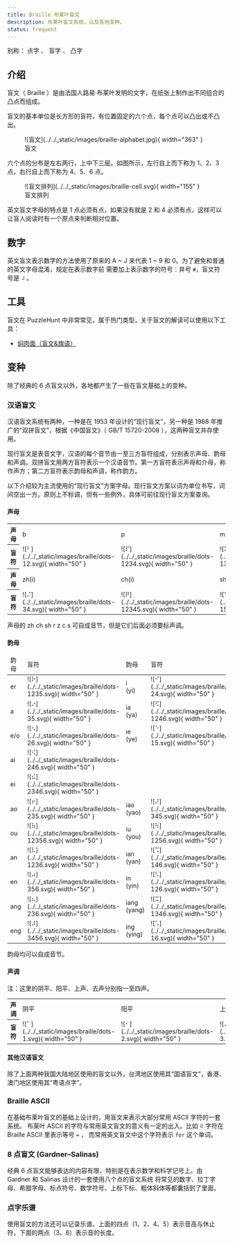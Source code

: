```yaml
---
title: Braille 布莱叶盲文
description: 布莱叶盲文系统，以及各地变种。
status: frequent
---
```


别称： 点字 、 盲字 、 凸字

## 介绍

盲文（ Braille ）是由法国人路易·布莱叶发明的文字，在纸张上制作出不同组合的凸点而组成。

盲文的基本单位是长方形的盲符，有位置固定的六个点，每个点可以凸出或不凸出。

<figure markdown>
  ![盲文](../../_static/images/braille-alphabet.jpg){ width="363" }
  <figcaption markdown>盲文
  </figcaption>
</figure>

六个点的分布是左右两行，上中下三层。如图所示，左行自上而下称为 1、2、3 点，右行自上而下称为 4、5、6 点。

<figure markdown>
  ![盲文排列](../../_static/images/braille-cell.svg){ width="155" }
  <figcaption markdown>盲文排列</figcaption>
</figure>

英文盲文字母的特点是 1 点必须有点，如果没有就是 2 和 4 必须有点，这样可以让盲人阅读时有一个原点来判断相对位置。

## 数字

英文盲文表示数字的方法使用了原来的 A ~ J 来代表 1 ~ 9 和 0。为了避免和普通的英文字母混淆，规定在表示数字前
需要加上表示数字的符号：井号 `#`，盲文符号是 `⠼` 。

## 工具

盲文在 PuzzleHunt 中非常常见，属于热门类型，关于盲文的解读可以使用以下工具：

- [焖肉面（盲文&旗语）](https://philippica.github.io/cipher_machine/)

## 变种

除了经典的 6 点盲文以外，各地都产生了一些在盲文基础上的变种。

### 汉语盲文

汉语盲文系统有两种，一种是在 1953 年设计的“现行盲文”，另一种是 1988 年推广的“双拼盲文”，根据《中国盲文》（ GB/T 15720-2008 ），这两种盲文并存使用。

现行盲文是表音文字，汉语的每个音节由一至三方盲符组成，分别表示声母、韵母和声调。双拼盲文用两方盲符表示一个汉语音节。第一方盲符表示声母和介母，称作声方；第二方盲符表示韵母和声调，称作韵方。

以下介绍较为主流使用的“现行盲文”方案字母。现行盲文方案以词为单位书写，词间空出一方。原则上不标调，但有一些例外，具体可前往现行盲文方案查询。

#### 声母

<table markdown>
<tr class="table-horizontal">
<th>声母</th>
<td>b</td>
<td>p</td>
<td>m</td>
<td>f</td>
<td>d</td>
<td>t</td>
<td>n</td>
<td>l</td>
<td>g/j</td>
<td>k/q</td>
<td>h/x</td>
</tr>
<tr class="table-horizontal" markdown>
<th>盲符</th>
<td class="no-padding" markdown>![⠃](../../_static/images/braille/dots-12.svg){ width="50" }</td>
<td class="no-padding" markdown>![⠏](../../_static/images/braille/dots-1234.svg){ width="50" }</td>
<td class="no-padding" markdown>![⠍](../../_static/images/braille/dots-134.svg){ width="50" }</td>
<td class="no-padding" markdown>![⠋](../../_static/images/braille/dots-124.svg){ width="50" }</td>
<td class="no-padding" markdown>![⠙](../../_static/images/braille/dots-145.svg){ width="50" }</td>
<td class="no-padding" markdown>![⠞](../../_static/images/braille/dots-2345.svg){ width="50" }</td>
<td class="no-padding" markdown>![⠝](../../_static/images/braille/dots-1345.svg){ width="50" }</td>
<td class="no-padding" markdown>![⠇](../../_static/images/braille/dots-123.svg){ width="50" }</td>
<td class="no-padding" markdown>![⠛](../../_static/images/braille/dots-1245.svg){ width="50" }</td>
<td class="no-padding" markdown>![⠅](../../_static/images/braille/dots-13.svg){ width="50" }</td>
<td class="no-padding" markdown>![⠓](../../_static/images/braille/dots-125.svg){ width="50" }</td>
</tr>
<tr class="table-horizontal">
<th>声母</th>
<td>zh(i)</td>
<td>ch(i)</td>
<td>sh(i)</td>
<td>r(i)</td>
<td>z(i)</td>
<td>c(i)</td>
<td>s(i)</td>
<td></td>
<td></td>
<td></td>
<td></td>
</tr>
<tr class="table-horizontal" markdown>
<th>盲符</th>
<td class="no-padding" markdown>![⠌](../../_static/images/braille/dots-34.svg){ width="50" }</td>
<td class="no-padding" markdown>![⠟](../../_static/images/braille/dots-12345.svg){ width="50" }</td>
<td class="no-padding" markdown>![⠱](../../_static/images/braille/dots-156.svg){ width="50" }</td>
<td class="no-padding" markdown>![⠚](../../_static/images/braille/dots-245.svg){ width="50" }</td>
<td class="no-padding" markdown>![⠵](../../_static/images/braille/dots-1356.svg){ width="50" }</td>
<td class="no-padding" markdown>![⠉](../../_static/images/braille/dots-14.svg){ width="50" }</td>
<td class="no-padding" markdown>![⠎](../../_static/images/braille/dots-234.svg){ width="50" }</td>
<td></td>
<td></td>
<td></td>
<td></td>
</tr>
</table>

声母的 zh ch sh r z c s 可自成音节，但是它们后面必须要标声调。

#### 韵母

<table markdown>
<thead>
<tr class="table-vertical">
<td>韵母</td>
<td>盲符</td>
<td>韵母</td>
<td>盲符</td>
<td>韵母</td>
<td>盲符</td>
<td>韵母</td>
<td>盲符</td>
</tr>
</thead>
<tbody markdown>
<tr class="table-vertical" markdown>
<td>er</td>
<td class="no-padding" markdown>![⠗](../../_static/images/braille/dots-1235.svg){ width="50" }</td>
<td>i<br>(yi)</td>
<td class="no-padding" markdown>![⠊](../../_static/images/braille/dots-24.svg){ width="50" }</td>
<td>u<br>(wu)</td>
<td class="no-padding" markdown>![⠥](../../_static/images/braille/dots-134.svg){ width="50" }</td>
<td>ü<br>(yu)</td>
<td class="no-padding" markdown>![⠬](../../_static/images/braille/dots-346.svg){ width="50" }</td>
</tr>
<tr class="table-vertical" markdown>
<td>a</td>
<td class="no-padding" markdown>![⠔](../../_static/images/braille/dots-35.svg){ width="50" }</td>
<td>ia<br>(ya)</td>
<td class="no-padding" markdown>![⠫](../../_static/images/braille/dots-1246.svg){ width="50" }</td>
<td>ua<br>(wa)</td>
<td class="no-padding" markdown>![⠿](../../_static/images/braille/dots-123456.svg){ width="50" }</td>
<td></td>
<td class="no-padding" markdown></td>
</tr>
<tr class="table-vertical" markdown>
<td>e/o</td>
<td class="no-padding" markdown>![⠢](../../_static/images/braille/dots-26.svg){ width="50" }</td>
<td>ie<br>(ye)</td>
<td class="no-padding" markdown>![⠑](../../_static/images/braille/dots-15.svg){ width="50" }</td>
<td>uo<br>(wo)</td>
<td class="no-padding" markdown>![⠕](../../_static/images/braille/dots-135.svg){ width="50" }</td>
<td>üe<br>(yue)</td>
<td class="no-padding" markdown>![⠾](../../_static/images/braille/dots-23456.svg){ width="50" }</td>
</tr>
<tr class="table-vertical" markdown>
<td>ai</td>
<td class="no-padding" markdown>![⠪](../../_static/images/braille/dots-246.svg){ width="50" }</td>
<td class="no-padding" markdown></td>
<td class="no-padding" markdown></td>
<td>uai<br>(wai)</td>
<td class="no-padding" markdown>![⠽](../../_static/images/braille/dots-13456.svg){ width="50" }</td>
<td class="no-padding" markdown></td>
<td class="no-padding" markdown></td>
</tr>
<tr class="table-vertical" markdown>
<td>ei</td>
<td class="no-padding" markdown>![⠮](../../_static/images/braille/dots-2346.svg){ width="50" }</td>
<td class="no-padding" markdown></td>
<td class="no-padding" markdown></td>
<td>ui<br>(wei)</td>
<td class="no-padding" markdown>![⠺](../../_static/images/braille/dots-2456.svg){ width="50" }</td>
<td class="no-padding" markdown></td>
<td class="no-padding" markdown></td>
</tr>
<tr class="table-vertical" markdown>
<td>ao</td>
<td class="no-padding" markdown>![⠖](../../_static/images/braille/dots-235.svg){ width="50" }</td>
<td>iao<br>(yao)</td>
<td class="no-padding" markdown>![⠜](../../_static/images/braille/dots-345.svg){ width="50" }</td>
<td class="no-padding" markdown></td>
<td class="no-padding" markdown></td>
<td class="no-padding" markdown></td>
<td class="no-padding" markdown></td>
</tr>
<tr class="table-vertical" markdown>
<td>ou</td>
<td class="no-padding" markdown>![⠷](../../_static/images/braille/dots-12356.svg){ width="50" }</td>
<td>iu<br>(you)</td>
<td class="no-padding" markdown>![⠳](../../_static/images/braille/dots-1256.svg){ width="50" }</td>
<td class="no-padding" markdown></td>
<td class="no-padding" markdown></td>
<td class="no-padding" markdown></td>
<td class="no-padding" markdown></td>
</tr>
<tr class="table-vertical" markdown>
<td>an</td>
<td class="no-padding" markdown>![⠧](../../_static/images/braille/dots-1236.svg){ width="50" }</td>
<td>ian<br>(yan)</td>
<td class="no-padding" markdown>![⠩](../../_static/images/braille/dots-146.svg){ width="50" }</td>
<td>uan<br>(wan)</td>
<td class="no-padding" markdown>![⠻](../../_static/images/braille/dots-12456.svg){ width="50" }</td>
<td>üan<br>(yuan)</td>
<td class="no-padding" markdown>![⠯](../../_static/images/braille/dots-12346.svg){ width="50" }</td>
</tr>
<tr class="table-vertical" markdown>
<td>en</td>
<td class="no-padding" markdown>![⠴](../../_static/images/braille/dots-356.svg){ width="50" }</td>
<td>in<br>(yin)</td>
<td class="no-padding" markdown>![⠣](../../_static/images/braille/dots-126.svg){ width="50" }</td>
<td>un<br>(wen)</td>
<td class="no-padding" markdown>![⠒](../../_static/images/braille/dots-25.svg){ width="50" }</td>
<td>ün<br>(yun)</td>
<td class="no-padding" markdown>![⠸](../../_static/images/braille/dots-456.svg){ width="50" }</td>
</tr>
<tr class="table-vertical" markdown>
<td>ang</td>
<td class="no-padding" markdown>![⠦](../../_static/images/braille/dots-236.svg){ width="50" }</td>
<td>iang<br>(yang)</td>
<td class="no-padding" markdown>![⠭](../../_static/images/braille/dots-1346.svg){ width="50" }</td>
<td>uang<br>(wang)</td>
<td class="no-padding" markdown>![⠶](../../_static/images/braille/dots-2356.svg){ width="50" }</td>
<td class="no-padding" markdown></td>
<td class="no-padding" markdown></td>
</tr>
<tr class="table-vertical" markdown>
<td>eng</td>
<td class="no-padding" markdown>![⠼](../../_static/images/braille/dots-3456.svg){ width="50" }</td>
<td>ing<br>(ying)</td>
<td class="no-padding" markdown>![⠡](../../_static/images/braille/dots-16.svg){ width="50" }</td>
<td>ong<br>(weng)</td>
<td class="no-padding" markdown>![⠲](../../_static/images/braille/dots-256.svg){ width="50" }</td>
<td>iong<br>(yong)</td>
<td class="no-padding" markdown>![⠹](../../_static/images/braille/dots-1456.svg){ width="50" }</td>
</tr>
</tbody>
</table>

韵母均可以自成音节。

#### 声调

注：这里的阴平、阳平、上声、去声分别指一至四声。

<table markdown>
<tr class="table-horizontal">
<th>声调</th>
<td>阴平</td>
<td>阳平</td>
<td>上声</td>
<td>去声</td>
<td>清声</td>
</tr>
<tr class="table-horizontal" markdown>
<th>盲符</th>
<td class="no-padding" markdown>![⠁](../../_static/images/braille/dots-1.svg){ width="50" }</td>
<td class="no-padding" markdown>![⠂](../../_static/images/braille/dots-2.svg){ width="50" }</td>
<td class="no-padding" markdown>![⠄](../../_static/images/braille/dots-3.svg){ width="50" }</td>
<td class="no-padding" markdown>![⠆](../../_static/images/braille/dots-23.svg){ width="50" }</td>
<td>不标</td>
</tr>
</table>

#### 其他汉语盲文

除了上面两种我国大陆地区使用的盲文以外，台湾地区使用其“国语盲文”，香港、澳门地区使用其“粤语点字”。

### Braille ASCII

在基础布莱叶盲文的基础上设计的，用盲文来表示大部分常用 ASCII 字符的一套系统。
布莱叶 ASCII 的字符与常用英文盲文的意义有一定的出入。比如 `⠿` 字符在 Braille ASCII 里表示等号 `=` ，
而常用英文盲文中这个字符表示 `for` 这个单词。

### 8 点盲文 (Gardner–Salinas)

经典 6 点盲文能够表达的内容有限，特别是在表示数学和科学记号上。由 Gardner 和 Salinas 设计的一套使用八个点的盲文系统
将常见的数字、拉丁字母、希腊字母、标点符号、数学符号、上标下标、粗体斜体等都囊括到了里面。

### 点字乐谱

使用盲文的方法还可以记录乐谱。上面的四点（1、2、4、5）表示音高与休止符，下面的两点（3、6）表示音的长度。
